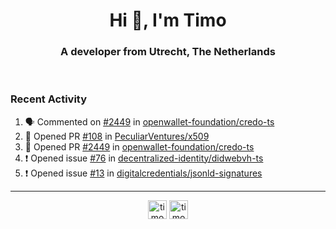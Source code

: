 <h1 align="center">Hi 👋, I'm Timo</h1>
<h3 align="center">A developer from Utrecht, The Netherlands</h3>
<br/>
<!-- https://github.com/rahuldkjain/github-profile-readme-generator --!>

<!--  <p align="left"><img src="https://github-readme-stats.vercel.app/api?username=timoglastra&show_icons=true&count_private=true&" alt="timoglastra" /></p> --!>

<!--
Github language stats
<p align="left"><img src="https://github-readme-stats.vercel.app/api/top-langs/?username=timoglastra&layout=compact" alt="timoglastra" /><p>
-->

<!-- Codestats language stats -->
<!-- <p align="left"><img src="https://codestats-readme.vercel.app/api/top-langs/?username=timoglastra&layout=compact&language_count=12" alt="timoglastra" /><p>    --!>
  
<h3>Recent Activity</h3>

<!--START_SECTION:activity-->
1. 🗣 Commented on [#2449](https://github.com/openwallet-foundation/credo-ts/pull/2449#issuecomment-3393447229) in [openwallet-foundation/credo-ts](https://github.com/openwallet-foundation/credo-ts)
2. 💪 Opened PR [#108](https://github.com/PeculiarVentures/x509/pull/108) in [PeculiarVentures/x509](https://github.com/PeculiarVentures/x509)
3. 💪 Opened PR [#2449](https://github.com/openwallet-foundation/credo-ts/pull/2449) in [openwallet-foundation/credo-ts](https://github.com/openwallet-foundation/credo-ts)
4. ❗ Opened issue [#76](https://github.com/decentralized-identity/didwebvh-ts/issues/76) in [decentralized-identity/didwebvh-ts](https://github.com/decentralized-identity/didwebvh-ts)
5. ❗ Opened issue [#13](https://github.com/digitalcredentials/jsonld-signatures/issues/13) in [digitalcredentials/jsonld-signatures](https://github.com/digitalcredentials/jsonld-signatures)
<!--END_SECTION:activity-->

---

<p align="center">
<a href="https://twitter.com/timoglastra" target="blank"><img align="center" src="https://cdn.jsdelivr.net/npm/simple-icons@3.0.1/icons/twitter.svg" alt="timoglastra" height="30" width="30" /></a>
<a href="https://linkedin.com/in/timoglastra" target="blank"><img align="center" src="https://cdn.jsdelivr.net/npm/simple-icons@3.0.1/icons/linkedin.svg" alt="timoglastra" height="30" width="30" /></a>
</p>



